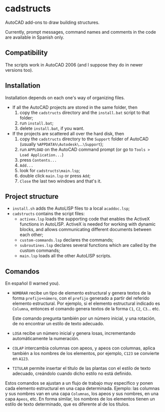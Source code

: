 # cadstructs

AutoCAD add-ons to draw building structures.

Currently, prompt messages, command names and comments in the code are
available in Spanish only.

## Compatibility

The scripts work in AutoCAD 2006 (and I suppose they do in newer versions too).

## Installation
Installation depends on each one's way of organizing files.

* If all the AutoCAD projects are stored in the same folder, then
  1. copy the  `cadstructs` directory and the `install.bat` script to that
      folder;
  2. run `install.bat`;
  3. delete `install.bat`, if you want.
* If the projects are scattered all over the hard disk, then
  1. copy the  `cadstructs` directory to the `Support` folder of AutoCAD
    (usually `%APPDATA%\Autodesk\`...`\Support`);
  2. run `APPLOAD` on the AutoCAD command prompt
    (or go to `Tools > Load Application...`)
  3. press `Contents...`
  4. `Add...`
  5. look for `cadstructs\main.lsp`;
  6. double click `main.lsp` or press `Add`;
  7. `Close` the last two windows and that's it.

## Project structure
* `install.sh` adds the AutoLISP files to a local `acaddoc.lsp`;
* `cadstructs` contains the script files:
  - `activex.lsp` loads the supporting code that enables the ActiveX functions
    in AutoLISP. ActiveX is needed for working with dynamic blocks, and allows
    communicating different documents between each other;
  - `custom-commands.lsp` declares the commands;
  - `subroutines.lsp` declares several functions which are called by the
    custom commands;
  - `main.lsp` loads all the other AutoLISP scripts.

## Comandos
En español (I warned you).

* `NOMBRAR` recibe un tipo de elemento estructural y genera textos de la forma
  `prefijo+número`, con el `prefijo` generado a partir del referido elemento
  estructural. Por ejemplo, si el elemento estructural indicado es `Columna`,
  entonces el comando genera textos de la forma `C1`, `C2`, `C3`... etc.

  Este comando pregunta también por un número inicial, y una rotación, de no
  encontrar un estilo de texto adecuado.
* `LOSA` recibe un número inicial y genera losas, incrementando automáticamente
  la numeración.
* `COLAP` intercambia columnas con apeos, y apeos con columnas, aplica también a
  los nombres de los elementos, por ejemplo, `C123` se convierte en `A123`.
* `TITULAR` permite insertar el título de las plantas con el estilo de texto
  adecuado, creándolo cuando dicho estilo no está definido.

Estos comandos se ajustan a un flujo de trabajo muy específico y ponen cada
elemento estructural en una capa determinada. Ejemplo: las columnas y sus
nombres van en una capa `Columnas`, los apeos y sus nombres, en una capa
`Apeos`, etc. En forma similar, los nombres de los elementos tienen un estilo de
texto determinado, que es diferente al de los títulos.
